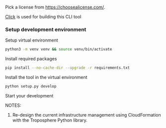 Pick a license from https://choosealicense.com/.

[Click](https://click.palletsprojects.com/en/stable/) is used for building this CLI tool

### Setup development environment

Setup virtual environment
```bash
python3 -m venv venv && source venv/bin/activate
```

Install required packages
```bash
pip install --no-cache-dir --upgrade -r requirements.txt
```

Install the tool in the virtual environment
```bash
python setup.py develop
```

Start your development

NOTES:
1. Re-design the current infrastructure management using CloudFormation with the Troposphere Python library.
